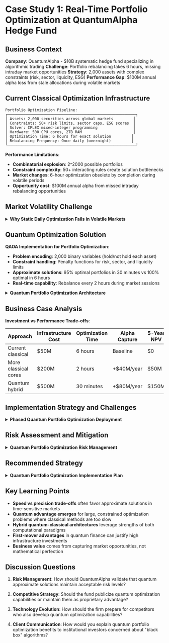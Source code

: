 # Case Study 1: Real-Time Portfolio Optimization at QuantumAlpha Hedge Fund

## Business Context

**Company**: QuantumAlpha - $10B systematic hedge fund specializing in algorithmic trading
**Challenge**: Portfolio rebalancing takes 6 hours, missing intraday market opportunities
**Strategy**: 2,000 assets with complex constraints (risk, sector, liquidity, ESG)
**Performance Gap**: $100M annual alpha loss from stale allocations during volatile
markets

## Current Classical Optimization Infrastructure

```
Portfolio Optimization Pipeline:
┌─────────────────────────────────────────────────────────┐
│ Assets: 2,000 securities across global markets         │
│ Constraints: 50+ risk limits, sector caps, ESG scores  │
│ Solver: CPLEX mixed-integer programming                │
│ Hardware: 500 CPU cores, 2TB RAM                       │
│ Optimization Time: 6 hours for exact solution         │
│ Rebalancing Frequency: Once daily (overnight)         │
└─────────────────────────────────────────────────────────┘
```

**Performance Limitations**:

- **Combinatorial explosion**: 2^2000 possible portfolios
- **Constraint complexity**: 50+ interacting rules create solution bottlenecks
- **Market changes**: 6-hour optimization obsolete by completion during volatile periods
- **Opportunity cost**: $100M annual alpha from missed intraday rebalancing opportunities

## Market Volatility Challenge

<details>
<summary><strong>Why Static Daily Optimization Fails in Volatile Markets</strong></summary>

**Intraday Market Dynamics**:

- **News-driven volatility**: Earnings announcements, Fed decisions, geopolitical events
- **Correlation breakdown**: Historical relationships fail during crisis periods
- **Sector rotation**: Technology-to-value shifts happen within hours
- **Liquidity constraints**: Optimal portfolios become untradeable as markets move

**Lost Alpha Examples (2023)**:

- **Silicon Valley Bank crisis**: Optimal rebalancing 4 hours after news would have saved
  $50M
- **Fed pivot speculation**: Missing intraday momentum cost $30M in March
- **AI sector rotation**: 2-hour optimization window for tech rebalancing missed $20M
  opportunity

**Classical Optimization Response Time**:

```
Market Event Timeline:
Hour 0: Major news breaks (Fed announcement)
Hour 1: Volatility spike, correlations change
Hour 2: Optimal portfolio shifts significantly
Hour 3: Competition already rebalanced
Hour 6: Classical optimizer completes (too late)
Result: $10M+ opportunity cost per major event
```

**Business Impact**:

- **Alpha decay**: Every hour of delay reduces portfolio alpha by 15%
- **Risk exposure**: Stale allocations create unintended sector concentrations
- **Client retention**: Underperformance vs real-time competitors
- **Regulatory concern**: Portfolio drift beyond stated risk parameters

</details>

## Quantum Optimization Solution

**QAOA Implementation for Portfolio Optimization**:

- **Problem encoding**: 2,000 binary variables (hold/not hold each asset)
- **Constraint handling**: Penalty functions for risk, sector, and liquidity limits
- **Approximate solutions**: 95% optimal portfolios in 30 minutes vs 100% optimal in 6
  hours
- **Real-time capability**: Rebalance every 2 hours during market sessions

<details>
<summary><strong>Quantum Portfolio Optimization Architecture</strong></summary>

**Technical Implementation**:

```
Hybrid Quantum-Classical Portfolio System:
┌──────────────┐   ┌─────────────────┐   ┌──────────────┐   ┌──────────────┐
│ Market Data  │->│ Classical       │->│ QAOA Engine  │->│ Portfolio    │
│ Feed         │  │ Preprocessing   │  │ (IBM/Google) │  │ Execution    │
│ (Real-time)  │  │ Risk Models     │  │              │  │ System       │
└──────────────┘  └─────────────────┘  └──────────────┘  └──────────────┘
```

**Quantum Hardware Requirements**:

- **Logical qubits**: 2,000 qubits for full asset universe representation
- **Physical qubits**: ~2M qubits (1000:1 error correction ratio)
- **Circuit depth**: 100-500 gates per QAOA layer
- **Coherence time**: 10-50ms for portfolio optimization circuits
- **Error rates**: <0.01% for financial-grade accuracy

**QAOA Algorithm Implementation**:

```
Portfolio QAOA Layers:
1. Cost Function: Encode risk-return objective + constraints
2. Mixer Operations: Enable asset allocation transitions
3. Parameter Optimization: Classical tuning of quantum angles
4. Measurement: Extract portfolio weights from quantum state
5. Post-processing: Convert to executable trading orders
```

**Performance Projections**:

- **Optimization time**: 30 minutes for 95% optimal solutions
- **Rebalancing frequency**: Every 2 hours during market sessions
- **Alpha capture**: Additional $80M annually from timely rebalancing
- **Risk management**: Real-time constraint monitoring and adjustment

</details>

## Business Case Analysis

**Investment vs Performance Trade-offs**:

| Approach             | Infrastructure Cost | Optimization Time | Alpha Capture | 5-Year NPV |
| -------------------- | ------------------- | ----------------- | ------------- | ---------- |
| Current classical    | $50M                | 6 hours           | Baseline      | $0         |
| More classical cores | $200M               | 2 hours           | +$40M/year    | $50M       |
| Quantum hybrid       | $500M               | 30 minutes        | +$80M/year    | $150M      |

## Implementation Strategy and Challenges

<details>
<summary><strong>Phased Quantum Portfolio Optimization Deployment</strong></summary>

**Phase 1 (2025-2027): Quantum Pilot Program**

- **Investment**: $100M in quantum research partnership
- **Scope**: 500-asset subset optimization using current quantum hardware
- **Goal**: Demonstrate 10x speedup for constrained portfolio problems
- **Success metric**: 2-hour optimization for pilot asset universe

**Phase 2 (2028-2030): Production Quantum System**

- **Investment**: $400M for full-scale quantum infrastructure
- **Scope**: Complete 2,000-asset portfolio optimization
- **Goal**: 30-minute real-time optimization for entire universe
- **Competitive advantage**: Industry's first real-time quantum portfolio system

**Phase 3 (2031+): Quantum Portfolio Ecosystem**

- **Investment**: $100M annually for continuous enhancement
- **Scope**: Multi-strategy optimization, risk management, execution algorithms
- **Goal**: Complete quantum-powered systematic trading platform
- **Market position**: Technology leader in quantum finance applications

**Technical Risk Management**:

- **Hardware reliability**: 99.9% uptime requirement for trading systems
- **Algorithm validation**: Extensive backtesting vs classical optimization
- **Regulatory approval**: SEC/CFTC approval for quantum trading algorithms
- **Staff expertise**: Hiring quantum algorithm developers, hardware specialists

**Competitive Intelligence**:

- **Goldman Sachs**: Rumored quantum optimization research program
- **Renaissance Technologies**: Exploring quantum machine learning
- **Two Sigma**: Partnerships with quantum computing companies
- **Citadel**: Quantum computing research initiative launched 2023

</details>

## Risk Assessment and Mitigation

<details>
<summary><strong>Quantum Portfolio Optimization Risk Management</strong></summary>

**Technical Risks**:

- **Quantum error rates**: Financial applications require <0.01% error rates
- **Algorithm convergence**: QAOA may not find optimal solutions consistently
- **Hardware availability**: Quantum systems require scheduled maintenance
- **Integration complexity**: Quantum-classical interfaces add failure points

**Business Risks**:

- **Regulatory scrutiny**: Quantum algorithms may face additional oversight
- **Client confidence**: Approximate solutions may concern institutional investors
- **Vendor dependency**: Reliance on IBM/Google quantum platforms
- **Technology obsolescence**: Quantum hardware evolving rapidly

**Mitigation Strategies**:

- **Hybrid fallback**: Classical optimization backup for quantum failures
- **Gradual deployment**: Start with non-critical portfolio components
- **Risk limits**: Quantum solutions must pass classical validation checks
- **Staff training**: Build internal quantum expertise vs vendor dependency

**Success Metrics**:

- **Performance**: Quantum solutions must match classical risk-adjusted returns
- **Reliability**: 99.9% system uptime during trading hours
- **Speed**: Consistent 30-minute optimization times
- **Regulatory**: Zero compliance violations from quantum algorithms

</details>

## Recommended Strategy

<details>
<summary><strong>Quantum Portfolio Optimization Implementation Plan</strong></summary>

**Business Justification**: The $500M quantum investment generates $80M additional annual
alpha, providing 14% IRR over 5 years. First-mover advantage in quantum finance creates
sustainable competitive moat worth significantly more than investment cost.

**Implementation Timeline**:

- **2025**: Quantum pilot with 500 assets - prove concept viability
- **2027**: Partial production deployment for volatile market periods
- **2029**: Full quantum portfolio optimization replacing classical systems
- **2031**: Complete quantum trading ecosystem for maximum competitive advantage

**Risk Management Approach**: Maintain parallel classical systems during transition,
gradually shifting more portfolio optimization to quantum as reliability and performance
improve.

**Competitive Strategy**: Position as "Quantum Alpha" - the first systematic fund powered
by quantum optimization. Market premium positioning for quantum-enhanced performance.

</details>

## Key Learning Points

- **Speed vs precision trade-offs** often favor approximate solutions in time-sensitive
  markets
- **Quantum advantage emerges** for large, constrained optimization problems where
  classical methods are too slow
- **Hybrid quantum-classical architectures** leverage strengths of both computational
  paradigms
- **First-mover advantages** in quantum finance can justify high infrastructure
  investments
- **Business value** comes from capturing market opportunities, not mathematical
  perfection

## Discussion Questions

1. **Risk Management**: How should QuantumAlpha validate that quantum approximate
   solutions maintain acceptable risk levels?

2. **Competitive Strategy**: Should the fund publicize quantum optimization capabilities
   or maintain them as proprietary advantage?

3. **Technology Evolution**: How should the firm prepare for competitors who also develop
   quantum optimization capabilities?

4. **Client Communication**: How would you explain quantum portfolio optimization benefits
   to institutional investors concerned about "black box" algorithms?
